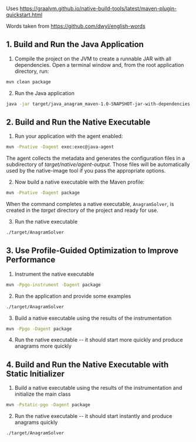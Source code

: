 
Uses https://graalvm.github.io/native-build-tools/latest/maven-plugin-quickstart.html

Words taken from https://github.com/dwyl/english-words


## 1. Build and Run the Java Application

1. Compile the project on the JVM to create a runnable JAR with all dependencies. 
Open a terminal window and, from the root application directory, run:

```bash
mvn clean package
```

2. Run the Java application

```bash
java -jar target/java_anagram_maven-1.0-SNAPSHOT-jar-with-dependencies.jar
```

## 2. Build and Run the Native Executable 

1. Run your application with the agent enabled:

```bash
mvn -Pnative -Dagent exec:exec@java-agent
```

The agent collects the metadata and generates the configuration files in a subdirectory of _target/native/agent-output_. Those files will be automatically used by the native-image tool if you pass the appropriate options.


2. Now build a native executable with the Maven profile:

```bash
mvn -Pnative -Dagent package
```

When the command completes a native executable, `AnagramSolver`, is created in the _target_ directory of the project and ready for use.

3. Run the native executable

```bash
./target/AnagramSolver
```

## 3. Use Profile-Guided Optimization to Improve Performance

1. Instrument the native executable

```bash
mvn -Ppgo-instrument -Dagent package
```

2. Run the application and provide some examples

```bash
./target/AnagramSolver
```

3. Build a native executable using the results of the instrumentation

```bash
mvn -Ppgo -Dagent package
```

4. Run the native executable -- it should start more quickly and produce anagrams more quickly


## 4. Build and Run the Native Executable with Static Initializer

1. Build a native executable using the results of the instrumentation and initialize the main class

```bash
mvn -Pstatic-pgo -Dagent package
```

2. Run the native executable -- it should start instantly and produce anagrams quickly

```bash
./target/AnagramSolver
```
